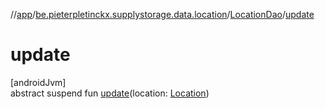 //[app](../../../index.md)/[be.pieterpletinckx.supplystorage.data.location](../index.md)/[LocationDao](index.md)/[update](update.md)

# update

[androidJvm]\
abstract suspend fun [update](update.md)(location: [Location](../-location/index.md))
